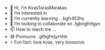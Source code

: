 - 👋 Hi, I’m KvasTarasMarakas
- 👀 I’m interested in
- 🌱 I’m currently learning ...bgfr453hy
- 💞️ I’m looking to collaborate on .fgbngfnfgyn
- 📫 How to reach me ...
- 😄 Pronouns: .gfbgfmjyrhhb
- ⚡ Fun fact: love kvas, very looooove
<!---
KvasTarasMarakas/KvasTarasMarakas is a ✨ special ✨ repository because its `README.md` (this file) appears on your GitHub profile.
You can click the Preview link to take a look at your changes.
---
